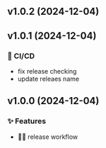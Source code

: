 ## v1.0.2 (2024-12-04)


## v1.0.1 (2024-12-04)

### 👷 CI/CD

- fix release checking
- update releaes name


## v1.0.0 (2024-12-04)

### ✨ Features

- ⛓️‍💥 release workflow

